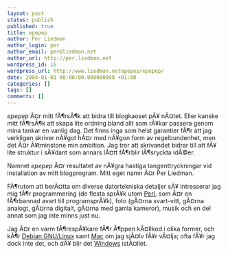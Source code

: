 ```yaml
---
layout: post
status: publish
published: true
title: epepep
author: Per Liedman
author_login: per
author_email: per@liedman.net
author_url: http://per.liedman.net
wordpress_id: 16
wordpress_url: http://www.liedman.netepepep/epepep/
date: 2004-01-01 00:00:00.000000000 +01:00
categories: []
tags: []
comments: []
---
```

<i>epepep</i> Ã¤r mitt fÃ¶rsÃ¶k att bidra till blogkaoset pÃ¥ nÃ¤tet. Eller kanske mitt fÃ¶rsÃ¶k att skapa lite ordning bland allt som rÃ¥kar passera genom mina tankar en vanlig dag. Det finns inga som helst garantier fÃ¶r att jag verkligen skriver nÃ¥got hÃ¤r med nÃ¥gon form av regelbundenhet, men det Ã¤r Ã¥tminstone min ambition. Jag tror att skrivandet bidrar till att fÃ¥ lite struktur i sÃ¥dant som annars lÃ¤tt fÃ¶rblir lÃ¶sryckta idÃ©er.

Namnet <i>epepep</i> Ã¤r resultatet av nÃ¥gra hastiga tangenttryckningar vid installation av mitt blogprogram. Mitt eget namn Ã¤r Per Liedman.

FÃ¶rutom att berÃ¤tta om diverse datortekniska detaljer sÃ¥ intresserar jag mig fÃ¶r programmering (de flesta sprÃ¥k utom <a href="http://www.perl.com">Perl</a>, som Ã¤r en fÃ¶rbannad avart till programsprÃ¥k), foto (gÃ¤rna svart-vitt, gÃ¤rna analogt, gÃ¤rna digitalt, gÃ¤rna med gamla kameror), musik och en del annat som jag inte minns just nu.

Jag Ã¤r en varm fÃ¶respÃ¥kare fÃ¶r Ã¶ppen kÃ¤llkod i olika former, och kÃ¶r <a href="http://www.debian.org">Debian GNU/Linux</a> samt <a href="http://www.apple.com">Mac</a> om jag sjÃ¤lv fÃ¥r vÃ¤lja; ofta fÃ¥r jag dock inte det, och dÃ¥ blir det <a href="http://www.microsoft.com/windows">Windows</a> istÃ¤llet.
